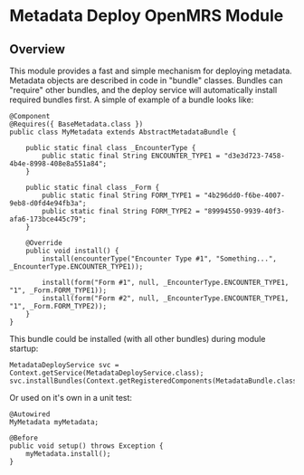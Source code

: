 Metadata Deploy OpenMRS Module
===========================

Overview
--------
This module provides a fast and simple mechanism for deploying metadata. Metadata objects are described in code in
"bundle" classes. Bundles can "require" other bundles, and the deploy service will automatically install required
bundles first. A simple of example of a bundle looks like:

	@Component
	@Requires({ BaseMetadata.class })
	public class MyMetadata extends AbstractMetadataBundle {

		public static final class _EncounterType {
			public static final String ENCOUNTER_TYPE1 = "d3e3d723-7458-4b4e-8998-408e8a551a84";
		}

		public static final class _Form {
			public static final String FORM_TYPE1 = "4b296dd0-f6be-4007-9eb8-d0fd4e94fb3a";
			public static final String FORM_TYPE2 = "89994550-9939-40f3-afa6-173bce445c79";
		}

		@Override
		public void install() {
			install(encounterType("Encounter Type #1", "Something...", _EncounterType.ENCOUNTER_TYPE1));

			install(form("Form #1", null, _EncounterType.ENCOUNTER_TYPE1, "1", _Form.FORM_TYPE1));
			install(form("Form #2", null, _EncounterType.ENCOUNTER_TYPE1, "1", _Form.FORM_TYPE2));
		}
	}

This bundle could be installed (with all other bundles) during module startup:

	MetadataDeployService svc = Context.getService(MetadataDeployService.class);
	svc.installBundles(Context.getRegisteredComponents(MetadataBundle.class));

Or used on it's own in a unit test:

	@Autowired
	MyMetadata myMetadata;

	@Before
	public void setup() throws Exception {
		myMetadata.install();
	}